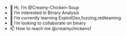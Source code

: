 - 👋 Hi, I’m @Creamy-Chicken-Soup
- 👀 I’m interested in Binary Analysis
- 🌱 I’m currently learning ExploitDev,fuzzing,redteaming
- 💞️ I’m looking to collaborate on binary
- 📫 How to reach me @creamychickens1

<!---
Creamy-Chicken-Soup/Creamy-Chicken-Soup is a ✨ special ✨ repository because its `README.md` (this file) appears on your GitHub profile.
You can click the Preview link to take a look at your changes.
--->
